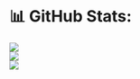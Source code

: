 # 📊 GitHub Stats:
![](https://github-readme-stats.vercel.app/api?username=dmason30&theme=dark&hide_border=true&include_all_commits=true&count_private=true)<br/>
![](https://github-readme-streak-stats.herokuapp.com/?user=dmason30&theme=dark&hide_border=true)<br/>
![](https://github-readme-stats.vercel.app/api/top-langs/?username=dmason30&theme=dark&hide_border=true&include_all_commits=true&count_private=true&layout=compact)
